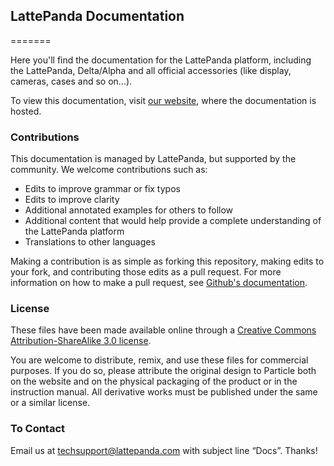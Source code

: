 ## LattePanda Documentation 

=======

Here you'll find the documentation for the LattePanda platform, including the LattePanda, Delta/Alpha and all official accessories (like display, cameras, cases and so on...).

To view this documentation, visit [our website](https://www.lattepanda.com/), where the documentation is hosted.



### Contributions

This documentation is managed by LattePanda, but supported by the community. We welcome contributions such as:

- Edits to improve grammar or fix typos
- Edits to improve clarity
- Additional annotated examples for others to follow
- Additional content that would help provide a complete understanding of the LattePanda platform
- Translations to other languages

Making a contribution is as simple as forking this repository, making edits to your fork, and contributing those edits as a pull request. For more information on how to make a pull request, see [Github's documentation](https://help.github.com/articles/using-pull-requests/).

### License

These files have been made available online through a [Creative Commons Attribution-ShareAlike 3.0 license](http://creativecommons.org/licenses/by-sa/3.0/us/).

You are welcome to distribute, remix, and use these files for commercial purposes. If you do so, please attribute the original design to Particle both on the website and on the physical packaging of the product or in the instruction manual. All derivative works must be published under the same or a similar license.



### To Contact

Email us at techsupport@lattepanda.com with subject line “Docs”. Thanks!
